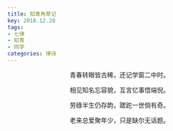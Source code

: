```yaml
---
title: 知青角草记
key: 2018.12.28
tags: 
- 七律
- 知青
- 同学
categories: 律诗
---
```


<p align="center">青春转眼皆古稀，还记学窗二中时。
</p>
<p align="center">相见知名忘容貌，互言忆事悟端倪。
</p>
<p align="center">劳碌半生仍存韵，蹉跎一世倘有奇。
</p>
<p align="center">老来总爱聚年少，只是缺尔无话题。
</p>
